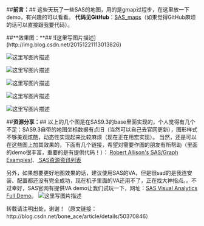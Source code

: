 ##**前言：**##
这些天玩了一些SAS的地图，用的是gmap过程步，在这里放一下demo，有兴趣的可以看看。
**代码见GitHub**：[SAS_maps](https://github.com/LiuXingMing/SAS_maps)（如果觉得GitHub麻烦的话可以直接跟我要代码）。
<p>
<p>
##**效果图：**##
![这里写图片描述](http://img.blog.csdn.net/20151221113013826)

![这里写图片描述](http://img.blog.csdn.net/20151221113034993)

![这里写图片描述](http://img.blog.csdn.net/20151221113047925)

![这里写图片描述](http://img.blog.csdn.net/20151221113057588)

![这里写图片描述](http://img.blog.csdn.net/20151221113109859)

![这里写图片描述](http://img.blog.csdn.net/20151221113211273)
<p>
<p>

##**资源分享：**##
以上的几个图是在SAS9.3的base里面实现的，个人觉得有几个不足：SAS9.3自带的地图坐标数据有点旧（当然可以自己去官网更新），图形样式不够美观炫酷，动态性实现起来比较麻烦（现在正在用宏实现）。
当然，还是可以在这些图上加其效果的，下面有几个链接，希望对需要作图的朋友有所帮助（里面的demo很丰富，重要的是有提供代码！）：
[Robert Allison's SAS/Graph Examples!](http://www.robslink.com/SAS/Home.htm)、[ SAS资源资讯列表](http://saslist.net/)

另外，如果想要更好地图效果的话，建议使用SAS的VA，但是很sad的是我连安装、配置都还没有完全成功，现在机子里面的VA还用不了，正在找大神指点。。不过幸好，SAS官网有提供VA demo让我们试玩一下，网址：[SAS Visual Analytics Full Demo](http://www.sas.com/software/visual-analytics/demos/full-access.html)。
![这里写图片描述](http://img.blog.csdn.net/20151221120628384)
<p>
<p>
转载请注明出处，谢谢！（原文链接：http://blog.csdn.net/bone_ace/article/details/50370846）
